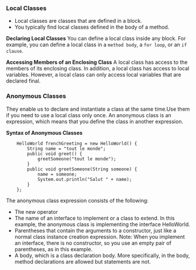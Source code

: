 ### Local Classes
- Local classes are classes that are defined in a block.
- You typically find local classes defined in the body of a method.

**Declaring Local Classes**
You can define a local class inside any block. For example, you can define a local class in a `method body`, a `for loop`, or an `if clause`.

**Accessing Members of an Enclosing Class**
A local class has access to the members of its enclosing class.
In addition, a local class has access to local variables. However, a local class can only access local variables that are declared final.


### Anonymous Classes

They enable us to declare and instantiate a class at the same time.Use them if you need to use a local class only once.
An anonymous class is an expression, which means that you define the class in another expression.

**Syntax of Anonymous Classes**
```
    HelloWorld frenchGreeting = new HelloWorld() {
        String name = "tout le monde";
        public void greet() {
            greetSomeone("tout le monde");
        }
        public void greetSomeone(String someone) {
            name = someone;
            System.out.println("Salut " + name);
        }
    };
```
The anonymous class expression consists of the following:
- The new operator
- The name of an interface to implement or a class to extend. In this example, the anonymous class is implementing the interface HelloWorld.
- Parentheses that contain the arguments to a constructor, just like a normal class instance creation expression. 
  Note: When you implement an interface, there is no constructor, so you use an empty pair of parentheses, as in this example. 
- A body, which is a class declaration body. More specifically, in the body, method declarations are allowed but statements are not.
